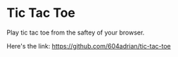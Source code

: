 # Tic Tac Toe
Play tic tac toe from the saftey of your browser.

Here's the link: https://github.com/604adrian/tic-tac-toe
